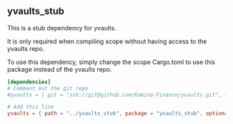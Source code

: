 ## yvaults_stub

This is a stub dependency for yvaults.

It is only required when compiling scope without having access to the yvaults repo.

To use this dependency, simply change the scope Cargo.toml to use this package instead of the yvaults repo.

```toml
[dependencies]
# Comment out the git repo
#yvaults = { git = "ssh://git@github.com/Kamino-Finance/yvaults.git", features = ["no-entrypoint", "cpi"], optional = true }

# Add this line
yvaults = { path = "../yvaults_stub", package = "yvaults_stub", optional = true }
```
